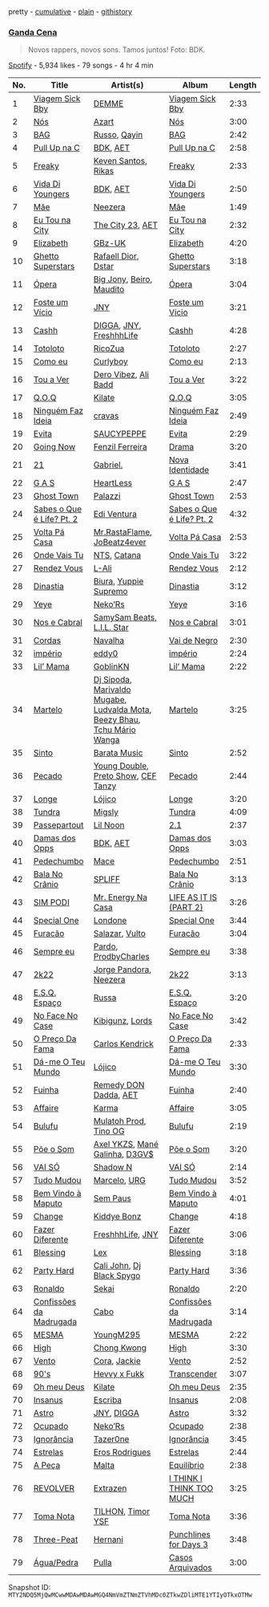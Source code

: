 pretty - [cumulative](/playlists/cumulative/37i9dQZF1DX59I2hjkhLtN.md) - [plain](/playlists/plain/37i9dQZF1DX59I2hjkhLtN) - [githistory](https://github.githistory.xyz/mackorone/spotify-playlist-archive/blob/main/playlists/plain/37i9dQZF1DX59I2hjkhLtN)

### [Ganda Cena](https://open.spotify.com/playlist/37i9dQZF1DX59I2hjkhLtN)

> Novos rappers, novos sons\. Tamos juntos! Foto: BDK.

[Spotify](https://open.spotify.com/user/spotify) - 5,934 likes - 79 songs - 4 hr 4 min

| No. | Title | Artist(s) | Album | Length |
|---|---|---|---|---|
| 1 | [Viagem Sick Bby](https://open.spotify.com/track/6qGRdOUuKsOx4l89fdcyit) | [DEMME](https://open.spotify.com/artist/6kFnnwnS7U9otVnD5iNFyQ) | [Viagem Sick Bby](https://open.spotify.com/album/61aLVf5utHGR8UUCxLUMIF) | 2:33 |
| 2 | [Nós](https://open.spotify.com/track/6Dd3kjgwE8UPeyFDkSPMNF) | [Azart](https://open.spotify.com/artist/1sV336GXOSXGZnimU36h1F) | [Nós](https://open.spotify.com/album/4qa7YPzO9nVedEesEcWZYL) | 3:00 |
| 3 | [BAG](https://open.spotify.com/track/1RVx5RzVcALnTgLY8RbUnt) | [Russo](https://open.spotify.com/artist/2rxNBCnHbDhAbPpxRlGlYC), [Qayin](https://open.spotify.com/artist/6A4P6OwLlEDzPMUKQguXRf) | [BAG](https://open.spotify.com/album/2PjQaJZ265qNLcFjYUWjJI) | 2:42 |
| 4 | [Pull Up na C](https://open.spotify.com/track/6g6UypqyS4f1mNmf8lVZfE) | [BDK](https://open.spotify.com/artist/5Tc8YPgQE8QSBFEFioXGJj), [AET](https://open.spotify.com/artist/1PSaLNwxWV9e6NCrxNbpIu) | [Pull Up na C](https://open.spotify.com/album/75VR8gQAwNvKRKTWTSYnyv) | 2:58 |
| 5 | [Freaky](https://open.spotify.com/track/3K4IBBLia2tIyjFvFfK8ca) | [Keven Santos](https://open.spotify.com/artist/1Tz3pfjgndAnZLV2Wqtxc4), [Rikas](https://open.spotify.com/artist/4Vfwk2pzV3ppLQ93PtT54a) | [Freaky](https://open.spotify.com/album/4j6S7ODVzsFmZxHVCAim6F) | 2:33 |
| 6 | [Vida Di Youngers](https://open.spotify.com/track/3mrcQCfTL4SnxXkcYYOfo9) | [BDK](https://open.spotify.com/artist/5Tc8YPgQE8QSBFEFioXGJj), [AET](https://open.spotify.com/artist/1PSaLNwxWV9e6NCrxNbpIu) | [Vida Di Youngers](https://open.spotify.com/album/38UtNeNwDPLvYBzvQ4hWDq) | 2:50 |
| 7 | [Mãe](https://open.spotify.com/track/2fSZv0kLSQcEzvurtP47Hu) | [Neezera](https://open.spotify.com/artist/3iB3ABE3L1OedkwYVV9rrF) | [Mãe](https://open.spotify.com/album/236X6ACE2wFYHUfust5gQe) | 1:49 |
| 8 | [Eu Tou na City](https://open.spotify.com/track/5GyTy7u9aYw6aqZ22ykvBQ) | [The City 23](https://open.spotify.com/artist/3AagU4UXWjabPDPYTKyzbD), [AET](https://open.spotify.com/artist/1PSaLNwxWV9e6NCrxNbpIu) | [Eu Tou na City](https://open.spotify.com/album/1XXsS6t4zfvPUsqEP3c3It) | 2:32 |
| 9 | [Elizabeth](https://open.spotify.com/track/5LIzUa3a0UnqveHFrKoRKC) | [GBz\-UK](https://open.spotify.com/artist/4LRrEPvtZgg1I1SSEDac70) | [Elizabeth](https://open.spotify.com/album/3uGcqJ8AmJgCUqeASNshTj) | 4:20 |
| 10 | [Ghetto Superstars](https://open.spotify.com/track/1KVCbIvSAbLM7BOF3BjUO6) | [Rafaell Dior](https://open.spotify.com/artist/4G8d2H1R7P1rlGptL7Uzla), [Dstar](https://open.spotify.com/artist/3DdlhtzIfv8fBhO7kHgU1P) | [Ghetto Superstars](https://open.spotify.com/album/4lMmnsh3W2lCxnV9tm33nf) | 3:18 |
| 11 | [Ópera](https://open.spotify.com/track/6WIcPOCaLiIVmFWPT38nhB) | [Big Jony](https://open.spotify.com/artist/6wrMJAqosSbDU8Zq0kt08M), [Beiro](https://open.spotify.com/artist/1woeDwFlKucZ8AtKLx9hnn), [Maudito](https://open.spotify.com/artist/3gdY1A4a32KWBCrahsPYiR) | [Ópera](https://open.spotify.com/album/3X5GQDNK0gT8QLacTHjrtn) | 3:04 |
| 12 | [Foste um Vício](https://open.spotify.com/track/205EI5BcZGUAmr2CDLT8Au) | [JNY](https://open.spotify.com/artist/2JW7JPlsb29nRKl5yEVNru) | [Foste um Vício](https://open.spotify.com/album/0YRohggaep7lzKfXr1xfxs) | 3:21 |
| 13 | [Cashh](https://open.spotify.com/track/4dQPcRiNXw6idTGWW4ngZF) | [DIGGA](https://open.spotify.com/artist/1xaT7wj44eRYp4YHntRW6i), [JNY](https://open.spotify.com/artist/2JW7JPlsb29nRKl5yEVNru), [FreshhhLife](https://open.spotify.com/artist/5RBV8O5vegqvKHF8tiCz4O) | [Cashh](https://open.spotify.com/album/4Mi08knLklj8pKdeFfvhF5) | 4:28 |
| 14 | [Totoloto](https://open.spotify.com/track/54NV8OT1s9YC1K7xpyjxOx) | [RicoZua](https://open.spotify.com/artist/7LQ86herEH95Gz10G9AEsa) | [Totoloto](https://open.spotify.com/album/5O9roURRhmpSDOs8840Ubn) | 2:27 |
| 15 | [Como eu](https://open.spotify.com/track/0Nl5o1LvEhrgJvS8FRxSH8) | [Curlyboy](https://open.spotify.com/artist/3FzjJj14RiFMIe8dlYkFth) | [Como eu](https://open.spotify.com/album/2JxdsRAnxvSqSK4mODOsDi) | 2:13 |
| 16 | [Tou a Ver](https://open.spotify.com/track/6EgbWI2J1Hykfd3gd3hO2L) | [Dero Vibez](https://open.spotify.com/artist/3IanMX1UeovArtHM4j4D7z), [Ali Badd](https://open.spotify.com/artist/3jvmwIPJVEZ7rvVUJ7fpck) | [Tou a Ver](https://open.spotify.com/album/1c01J8ZoE7AGBZafNtv3c3) | 3:22 |
| 17 | [Q.O.Q](https://open.spotify.com/track/4BM5PxfL89EX7b6H5uJDTR) | [Kilate](https://open.spotify.com/artist/3tN78fjmBvWYfpWUEirKsc) | [Q.O.Q](https://open.spotify.com/album/7brSdaNIHoFB40AVdkIPEt) | 3:05 |
| 18 | [Ninguém Faz Ideia](https://open.spotify.com/track/6ZaVCWZIb8wiGrwFjcFadH) | [cravas](https://open.spotify.com/artist/3LuKat45xwOKJVMIxh7Bta) | [Ninguém Faz Ideia](https://open.spotify.com/album/0Qxl6uv7r0Bay9WQaGTJxY) | 2:49 |
| 19 | [Evita](https://open.spotify.com/track/0KO2T9EamxOBUHkArxlHC4) | [SAUCYPEPPE](https://open.spotify.com/artist/5XACdFNoLC08t2JRJqmykh) | [Evita](https://open.spotify.com/album/7yGZfqPqtkpgb6Eq4djrMh) | 2:29 |
| 20 | [Going Now](https://open.spotify.com/track/5UV8AqgYXjTn1T9RFxXsm7) | [Fenzil Ferreira](https://open.spotify.com/artist/5CJIUlZZ22FVlDmaRzozSJ) | [Drama](https://open.spotify.com/album/6qInMSJMIQMkUNZkICKUDd) | 3:20 |
| 21 | [21](https://open.spotify.com/track/3STWflGC4zHY1fxcnIRhkX) | [Gabriel.](https://open.spotify.com/artist/4qjIWAWR3QX57zisdqc2i8) | [Nova Identidade](https://open.spotify.com/album/5pmLFTH7RwVUVAAzmEzH0R) | 3:41 |
| 22 | [G A S](https://open.spotify.com/track/4gt122triXZxANEd3xeWck) | [HeartLess](https://open.spotify.com/artist/72bZdVlE9OFvEJcWj7q23r) | [G A S](https://open.spotify.com/album/1PXliQ8J3q2FB4PdYVsVi6) | 2:47 |
| 23 | [Ghost Town](https://open.spotify.com/track/6RkEWRFKtVVhbschPiZ8ya) | [Palazzi](https://open.spotify.com/artist/4jTBGfN0o7LuueW6vtVAK8) | [Ghost Town](https://open.spotify.com/album/0qc1L33joo4piCJjwrvo5f) | 2:53 |
| 24 | [Sabes o Que é Life? Pt\. 2](https://open.spotify.com/track/5p5hRYa6Lkerb0jTIgYZMe) | [Edi Ventura](https://open.spotify.com/artist/4Q8Yv1CiUWvjhLfNq7c72F) | [Sabes o Que é Life? Pt\. 2](https://open.spotify.com/album/4QDBnHZTK19AixLoc7yqZm) | 4:32 |
| 25 | [Volta Pá Casa](https://open.spotify.com/track/3K0wXTTJiBIuUSRr77IQe2) | [Mr.RastaFlame](https://open.spotify.com/artist/5Azqkb62OwKGcNH9ucNwcd), [JoBeatz4ever](https://open.spotify.com/artist/7DbAUL53ZfWUiuT461grvD) | [Volta Pá Casa](https://open.spotify.com/album/3vV6vjYVLIEXFsroo4Gib1) | 2:53 |
| 26 | [Onde Vais Tu](https://open.spotify.com/track/6mKRexgyflGVQb4IOm07ZY) | [NTS](https://open.spotify.com/artist/5lb0v04RV0FPS30vQ7g72p), [Catana](https://open.spotify.com/artist/4WasqJx7zs6Iy98DAtfVYV) | [Onde Vais Tu](https://open.spotify.com/album/5f3bj9WIAAraqfzW6Y9le5) | 3:22 |
| 27 | [Rendez Vous](https://open.spotify.com/track/083SY7cT3XODPbG3rSteh6) | [L\-Ali](https://open.spotify.com/artist/2O6Oes2ZnqSwoUHFl7rTyy) | [Rendez Vous](https://open.spotify.com/album/63dhxW3bKwPsh7diCrP9Kh) | 2:12 |
| 28 | [Dinastia](https://open.spotify.com/track/0QzYFbpAXY5KWMzFkpQvPc) | [Biura](https://open.spotify.com/artist/44rcxjQW1VnsJ9yOR5SJRP), [Yuppie Supremo](https://open.spotify.com/artist/0r7eP4eF9fECcRTe3KLe39) | [Dinastia](https://open.spotify.com/album/757kngTOvcnk5iqohLEpNY) | 3:12 |
| 29 | [Yeye](https://open.spotify.com/track/1xzkQc0ul2PAPvCrBmlWsb) | [Neko’Rs](https://open.spotify.com/artist/4zx51r3gseQXjy8yEs20ee) | [Yeye](https://open.spotify.com/album/00pJrdgOVZDGudXcBy6qOZ) | 3:16 |
| 30 | [Nos e Cabral](https://open.spotify.com/track/54wpkk6wHnBXkgLT0a19Kd) | [SamySam Beats](https://open.spotify.com/artist/2tIwY9RiPuPVjYnrGz0aXZ), [L.I.L\. Star](https://open.spotify.com/artist/1NxK56RvzBlmvgyxzrhlgG) | [Nos e Cabral](https://open.spotify.com/album/0qFujDd5ZZezD27eSJjJUz) | 3:01 |
| 31 | [Cordas](https://open.spotify.com/track/16piMOgpIdtx19ibaOwewf) | [Navalha](https://open.spotify.com/artist/5zP1n83vQdTYe73tvSl0rl) | [Vai de Negro](https://open.spotify.com/album/7cGmWjSszC2NmWAzFgPmcI) | 2:30 |
| 32 | [império](https://open.spotify.com/track/26G4jcrEsUKiVN4JGGTRYN) | [eddy0](https://open.spotify.com/artist/0IwWt2hhkBZeP8hpwjYrDZ) | [império](https://open.spotify.com/album/1oAPEjEXi5HB8bWLXMT0Ed) | 2:24 |
| 33 | [Lil’ Mama](https://open.spotify.com/track/0PEx00oNeE6UfW0WTMJAhO) | [GoblinKN](https://open.spotify.com/artist/0OJs0er3DOXBhjT6xZhNHA) | [Lil’ Mama](https://open.spotify.com/album/561GPEQDZwXPwPPpmRVPIR) | 2:22 |
| 34 | [Martelo](https://open.spotify.com/track/0hyrBQfGOETjAM7417ogom) | [Dj Sipoda](https://open.spotify.com/artist/2iijqXV79hpgP5b8bgmam0), [Marivaldo Mugabe](https://open.spotify.com/artist/5Y1J8A110wQ50vb6UKFVoN), [Ludvalda Mota](https://open.spotify.com/artist/7nQWGdUUXFh4XIzw0z3o4J), [Beezy Bhau](https://open.spotify.com/artist/7Ia7HaZ9Xv43n9j6VQm614), [Tchu Mário Wanga](https://open.spotify.com/artist/4MYnD12z4mV1RoSeHG0NHg) | [Martelo](https://open.spotify.com/album/6pfqrsTjgwuqqaSObSWd49) | 3:25 |
| 35 | [Sinto](https://open.spotify.com/track/5Uf9UCWdE5mBVI1R3cNuGy) | [Barata Music](https://open.spotify.com/artist/3rVH1MtVxsddVwm6QcEAMN) | [Sinto](https://open.spotify.com/album/0Yvz5ibzYfetFuhy2BcsCL) | 2:52 |
| 36 | [Pecado](https://open.spotify.com/track/037nl4abMdFwJ2WCSjFKyZ) | [Young Double](https://open.spotify.com/artist/7uxVtHLLKggSUN4MNqqBfY), [Preto Show](https://open.spotify.com/artist/4YlvKlWWHJl1TuXvrk94OW), [CEF Tanzy](https://open.spotify.com/artist/1H9tGEiPd91p977DunDG8G) | [Pecado](https://open.spotify.com/album/07WKzgoI77vB9qO4ei7Z40) | 2:44 |
| 37 | [Longe](https://open.spotify.com/track/5098hp2v4D9nwR7eYAP6NE) | [Lójico](https://open.spotify.com/artist/6PRzGdn4WO9juMXyq2QRBw) | [Longe](https://open.spotify.com/album/1EP5tUh0CW2natbEpmO8kp) | 3:20 |
| 38 | [Tundra](https://open.spotify.com/track/6MBVLXWkylitlJOXb9nPsG) | [Migsly](https://open.spotify.com/artist/4T85tykJaQiepqhyyKurwZ) | [Tundra](https://open.spotify.com/album/3yM8zrPKGaGhxxvnzZEtUZ) | 4:09 |
| 39 | [Passepartout](https://open.spotify.com/track/7FxwVjDWhKhRGQCBvWtAwA) | [Lil Noon](https://open.spotify.com/artist/3e4WPDmHpNiXhaAy8tGfRs) | [2.1](https://open.spotify.com/album/2cZYFROLCjFILt3fB3HnUm) | 2:37 |
| 40 | [Damas dos Opps](https://open.spotify.com/track/6yyirBOiGfQQhuqpIim06A) | [BDK](https://open.spotify.com/artist/5Tc8YPgQE8QSBFEFioXGJj), [AET](https://open.spotify.com/artist/1PSaLNwxWV9e6NCrxNbpIu) | [Damas dos Opps](https://open.spotify.com/album/2bgd8LSar1o1zWZLgJfwfy) | 3:03 |
| 41 | [Pedechumbo](https://open.spotify.com/track/4x9o74BdEEp0sJSAnEQuz0) | [Mace](https://open.spotify.com/artist/3wlTwr7nX3rilFm48w3bmB) | [Pedechumbo](https://open.spotify.com/album/11Om4h1jBirl5p4G9Cbf0D) | 2:51 |
| 42 | [Bala No Crânio](https://open.spotify.com/track/6rT73pMVAgtm5cxr7sqpZt) | [SPLIFF](https://open.spotify.com/artist/2QPRzhivMb2TfzvZKpQYxL) | [Bala No Crânio](https://open.spotify.com/album/5eJNHIxUCMszMg1GdbuhQb) | 3:13 |
| 43 | [SIM PODI](https://open.spotify.com/track/1JyBdqo55z9hrdgtJ9iFfl) | [Mr\. Energy Na Casa](https://open.spotify.com/artist/7heoEfCwom2oXBac7x1Tn2) | [LIFE AS IT IS \(PART 2\)](https://open.spotify.com/album/3IelcM5VNrEu908zaj88t6) | 3:26 |
| 44 | [Special One](https://open.spotify.com/track/0HPJcGkZpSI2evjzzivHXk) | [Londone](https://open.spotify.com/artist/1rCRiVBfLiDomUEUNGykT2) | [Special One](https://open.spotify.com/album/5HEchXSoc4SJnLjbVqGqFw) | 3:44 |
| 45 | [Furacão](https://open.spotify.com/track/4LwaHixIGxYD6kHkQJMNCq) | [Salazar](https://open.spotify.com/artist/4SFAWGNyCh2hDscP7PH5M0), [Vulto](https://open.spotify.com/artist/7dYZYabAXZ72vFthRU0sQl) | [Furacão](https://open.spotify.com/album/0ChqlKCIoo3oZ230OmFv8u) | 3:04 |
| 46 | [Sempre eu](https://open.spotify.com/track/4GiGijkuK5Y7hULCLRtJhT) | [Pardo](https://open.spotify.com/artist/7I2mGF3XBNuIa5hs1NeeGm), [ProdbyCharles](https://open.spotify.com/artist/0I1wWcI48vECAW39jPOehN) | [Sempre eu](https://open.spotify.com/album/6ESEobq4EDIQbBeuFEtdTj) | 3:38 |
| 47 | [2k22](https://open.spotify.com/track/0bMb4w8Uo53ANVn9ddxAe5) | [Jorge Pandora](https://open.spotify.com/artist/4xYoLl7zQC7hFDLODIWX5S), [Neezera](https://open.spotify.com/artist/3iB3ABE3L1OedkwYVV9rrF) | [2k22](https://open.spotify.com/album/5p3LXoHKDc1SYkUfZL5UFL) | 3:13 |
| 48 | [E.S.Q\. Espaço](https://open.spotify.com/track/3JnU91Ru9sm5pj0joOEfCn) | [Russa](https://open.spotify.com/artist/0xvJ9qU06BFpjboJHMulTm) | [E.S.Q\. Espaço](https://open.spotify.com/album/3KCK8F1rE1GUgU3893S9TF) | 3:20 |
| 49 | [No Face No Case](https://open.spotify.com/track/7bDxUJRoLWD0U2MtgRCGld) | [Kibigunz](https://open.spotify.com/artist/0uThDxq2sjMkFsMP4KzeVt), [Lords](https://open.spotify.com/artist/3Ls0CO5taRH8tLC0HwH4Ia) | [No Face No Case](https://open.spotify.com/album/6KnPkhcYCMkmAdApUIPXyU) | 3:42 |
| 50 | [O Preço Da Fama](https://open.spotify.com/track/3mc300RRO1YQyrk42xmZav) | [Carlos Kendrick](https://open.spotify.com/artist/1a2ojKrPRx2TmnrLoCG5sH) | [O Preço Da Fama](https://open.spotify.com/album/1AMDgPIeVh4Ml7E6tP4hYV) | 2:33 |
| 51 | [Dá\-me O Teu Mundo](https://open.spotify.com/track/5M2mfvkaJxwTeYlrOUkE5l) | [Lójico](https://open.spotify.com/artist/6PRzGdn4WO9juMXyq2QRBw) | [Dá\-me O Teu Mundo](https://open.spotify.com/album/6nmYd5oqw8b6ZvUe6R2Is2) | 3:30 |
| 52 | [Fuinha](https://open.spotify.com/track/2sGTYRvUd3bP65Ax0CEoTR) | [Remedy DON Dadda](https://open.spotify.com/artist/4Pk4SkoJXaM7GCpRHKK8yL), [AET](https://open.spotify.com/artist/1PSaLNwxWV9e6NCrxNbpIu) | [Fuinha](https://open.spotify.com/album/02mqc3tqkacfrQon2RX9dj) | 2:40 |
| 53 | [Affaire](https://open.spotify.com/track/2jwAom7XMWKifWOHK89I6T) | [Karma](https://open.spotify.com/artist/4dy4hTb8rfqlxr4s2m6YJq) | [Affaire](https://open.spotify.com/album/4Jh4GBieaE8tFEGgmLRzF5) | 3:05 |
| 54 | [Bulufu](https://open.spotify.com/track/6T5UmR7uBzShozfNLVBZwG) | [Mulatoh Prod](https://open.spotify.com/artist/3rpJhMe1y5yfFyuSIWP2zR), [Tino OG](https://open.spotify.com/artist/4eS9qGsJeOE6d5cqAlfPST) | [Bulufu](https://open.spotify.com/album/2o5YDJtlVmsWFIjKtYcwOQ) | 2:19 |
| 55 | [Põe o Som](https://open.spotify.com/track/42m8fsK3zmUoCLuFPENJfx) | [Axel YKZS](https://open.spotify.com/artist/2I0aOB0R09vFSHeZHs6xGK), [Mané Galinha](https://open.spotify.com/artist/3et8BhSKVuUPR7BIPPbvtV), [D3GV$](https://open.spotify.com/artist/7MIDIkZtju1sqG2WbbzxNS) | [Põe o Som](https://open.spotify.com/album/6LMoXWUe8p0RJ8Dn53559S) | 3:20 |
| 56 | [VAI SÓ](https://open.spotify.com/track/3J6JSpDeoRW4Pqx8OhDKQo) | [Shadow N](https://open.spotify.com/artist/5qa1mGisbGLSY4wwwi6sjs) | [VAI SÓ](https://open.spotify.com/album/7AVMYJ4aTTugSLYsb1gCJF) | 2:14 |
| 57 | [Tudo Mudou](https://open.spotify.com/track/2XfGBVchQoNXdxmiZTnhSP) | [Marcelo](https://open.spotify.com/artist/4vtDYMpNi4ZFBGjOie9rwM), [URG](https://open.spotify.com/artist/7kKEaWgCxK4lLwnrmsDZDL) | [Tudo Mudou](https://open.spotify.com/album/3rbUeYAIbQZnNJkEsia5kY) | 3:52 |
| 58 | [Bem Vindo à Maputo](https://open.spotify.com/track/1me9KgdKWaTXm8ihbieMlz) | [Sem Paus](https://open.spotify.com/artist/1eO3UFY5NF3M3VY8MOBbcE) | [Bem Vindo à Maputo](https://open.spotify.com/album/0pP2OqSFdvkTG9IcjfMOoJ) | 4:01 |
| 59 | [Change](https://open.spotify.com/track/7mAiamBfiH1idPEE8kpnfG) | [Kiddye Bonz](https://open.spotify.com/artist/4p7mOmJqtCVIvD7R5A2S13) | [Change](https://open.spotify.com/album/3mEgwHNCBb4295yEMK7bN3) | 4:18 |
| 60 | [Fazer Diferente](https://open.spotify.com/track/1oW2cecSoP3wp3bhYODUFe) | [FreshhhLife](https://open.spotify.com/artist/5RBV8O5vegqvKHF8tiCz4O), [JNY](https://open.spotify.com/artist/2JW7JPlsb29nRKl5yEVNru) | [Fazer Diferente](https://open.spotify.com/album/3ShdufgU5jvhkIi6yBsA4G) | 3:06 |
| 61 | [Blessing](https://open.spotify.com/track/4BVfXtcdki0yLemFWEFiFU) | [Lex](https://open.spotify.com/artist/0mXNHuEkPrnQlsxKsIqzBF) | [Blessing](https://open.spotify.com/album/37VCgtBGQi30cPyfFTfoJP) | 3:18 |
| 62 | [Party Hard](https://open.spotify.com/track/3x1lrn6EKBSM6yRXQwgzQX) | [Cali John](https://open.spotify.com/artist/44LkKBh5Gk5KLl2C7jIl7I), [Dj Black Spygo](https://open.spotify.com/artist/2A0VfJYVYzMd2EzexuHvjY) | [Party Hard](https://open.spotify.com/album/4UNhQRsBuhMbw5dL2C62Eo) | 3:36 |
| 63 | [Ronaldo](https://open.spotify.com/track/3CmccPzPZRHwXWKGoXUVde) | [Sekai](https://open.spotify.com/artist/4T5B6T18yziN16acvy3XtT) | [Ronaldo](https://open.spotify.com/album/5qPXzQhaqdBaWALdmAMt7T) | 2:20 |
| 64 | [Confissões da Madrugada](https://open.spotify.com/track/3ujxwka3Rc2i4roYkFUMzp) | [Cabo](https://open.spotify.com/artist/1qdZozQ0iarVm0ezFEHGex) | [Confissões da Madrugada](https://open.spotify.com/album/4AXzZlYoh1iwfsEzJN81aS) | 3:14 |
| 65 | [MESMA](https://open.spotify.com/track/6rt21En0XCDmza38fjxgSp) | [YoungM295](https://open.spotify.com/artist/66P4PBoasPzM2FxwAWmb0c) | [MESMA](https://open.spotify.com/album/2ax8XcoNRj35qPiD06O4F7) | 2:22 |
| 66 | [High](https://open.spotify.com/track/1RAjIfnjvCEQlalwjEIQjX) | [Chong Kwong](https://open.spotify.com/artist/0ckd5xl3yooOAZKClYktdr) | [High](https://open.spotify.com/album/0HrkY5KOogMeCdJUXyo4Bt) | 3:30 |
| 67 | [Vento](https://open.spotify.com/track/7sn5PxtRuPDS8HuWyWxOHr) | [Cora](https://open.spotify.com/artist/3ZC3YPJ5cPRz0CRjIcnUhB), [Jackie](https://open.spotify.com/artist/3DonXKWiwWaVZdaHuWXl4v) | [Vento](https://open.spotify.com/album/4QwnkhxCQEgVnmAvUSquRX) | 2:52 |
| 68 | [90's](https://open.spotify.com/track/22WUmpJytsQQzzlM6A1fPb) | [Hevvy x Fukk](https://open.spotify.com/artist/4oKS5QR0v9JXTP3oG78WpJ) | [Transcender](https://open.spotify.com/album/1R5mqyeqYiu8OJPPtrJK4g) | 3:07 |
| 69 | [Oh meu Deus](https://open.spotify.com/track/4SUbb4CTJi8QZUORKV9UVW) | [Kilate](https://open.spotify.com/artist/3tN78fjmBvWYfpWUEirKsc) | [Oh meu Deus](https://open.spotify.com/album/4w6sQ6AGC3hjdPho8jNhQ8) | 2:35 |
| 70 | [Insanus](https://open.spotify.com/track/3xOhQoNyy1BYdCk6A9SO9W) | [Escriba](https://open.spotify.com/artist/5cuFpe5IkDDWeYMXBmamTP) | [Insanus](https://open.spotify.com/album/0AshDpfAYKEMRADbVPZM79) | 2:08 |
| 71 | [Astro](https://open.spotify.com/track/30ncENmPezd3ndSCysWZMz) | [JNY](https://open.spotify.com/artist/2JW7JPlsb29nRKl5yEVNru), [DIGGA](https://open.spotify.com/artist/1xaT7wj44eRYp4YHntRW6i) | [Astro](https://open.spotify.com/album/5h0uC21MbmW2vLr1Vnv9cK) | 3:32 |
| 72 | [Ocupado](https://open.spotify.com/track/00RyPgUy7ecmYxNh6IafFR) | [Neko’Rs](https://open.spotify.com/artist/4zx51r3gseQXjy8yEs20ee) | [Ocupado](https://open.spotify.com/album/1juuo3OnOnwcrdZRcrSqIK) | 2:38 |
| 73 | [Ignorância](https://open.spotify.com/track/11KaDu5nbazpJNvTrsqwR5) | [Tazer0ne](https://open.spotify.com/artist/2unIBbMWEBZNyNpa2VoruS) | [Ignorância](https://open.spotify.com/album/6Ts9Hdql6w0QaOC22meRDZ) | 3:45 |
| 74 | [Estrelas](https://open.spotify.com/track/310YxAdEy6yHiWEgE2xODt) | [Eros Rodrigues](https://open.spotify.com/artist/05YRNhgYWVG9jvlmQNw2T6) | [Estrelas](https://open.spotify.com/album/2thSMbnsT5ZeQQtdPecxm8) | 2:44 |
| 75 | [A Peça](https://open.spotify.com/track/2zga0OUlGtaZZqbMMQ83JP) | [Malta](https://open.spotify.com/artist/6D3YG918J8Ee3nyRHELsCC) | [Equilíbrio](https://open.spotify.com/album/7jqkqkTH4gHbQpAFhQE0XI) | 2:38 |
| 76 | [REVOLVER](https://open.spotify.com/track/6Ncfl5A354xEKXWAxdp1bj) | [Extrazen](https://open.spotify.com/artist/2PcroavCL0hrKcRgRUGa7O) | [I THINK I THINK TOO MUCH](https://open.spotify.com/album/2YFKwrCMam3s3KWl97Rbwo) | 3:25 |
| 77 | [Toma Nota](https://open.spotify.com/track/6cc82nI1c6mCgeU60VjelG) | [TILHON](https://open.spotify.com/artist/6s6mY5Dhbh9Qrg118P3qcO), [Timor YSF](https://open.spotify.com/artist/5iyA3j1yVqGBgaKCeiUIzO) | [Toma Nota](https://open.spotify.com/album/3R2YQ0hMkv7v2GujTrBnFj) | 3:36 |
| 78 | [Three\-Peat](https://open.spotify.com/track/2vngAmfh6Ab7Z41SguoM5E) | [Hernani](https://open.spotify.com/artist/0pv7KRBmPGExsFFLcyPv1y) | [Punchlines for Days 3](https://open.spotify.com/album/0eguTT4ygOdlXgyAvsiGP4) | 3:48 |
| 79 | [Água/Pedra](https://open.spotify.com/track/61fTo6j2Er96r1RDBSE7VT) | [Pulla](https://open.spotify.com/artist/5ErBgmtP1N6p83k3OF59Al) | [Casos Arquivados](https://open.spotify.com/album/7IZR6GkyT3vCM2tmhOf1uR) | 3:00 |

Snapshot ID: `MTY2NDQ5MjQwMCwwMDAwMDAwMGQ4NmVmZTNmZTVhMDc0ZTkwZDliMTE1YTIyOTkxOTMw`
